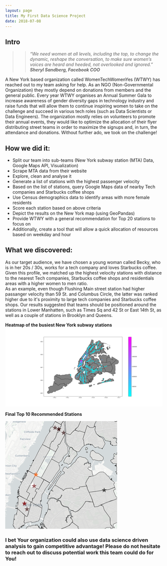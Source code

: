 ```yaml
---
layout: page
title: My First Data Science Project
date: 2018-07-08
---
```

## Intro
>> *“We need women at all levels, including the top, to change the dynamic, reshape the conversation, to make sure women’s voices are heard and heeded, not overlooked and ignored.” **Sheryl Sandberg, Facebook COO***

A New York based organization called WomenTechWomenYes (WTWY) has reached out to my team asking for help. As an NGO (Non-Governmental Organization) they mostly depend on donations from members and the general public. Every year WTWY organises an Annual Summer Gala to increase awareness of gender diversity gaps in technology industry and raise funds that will allow them to continue inspiring women to take on the challenge and succeed in various tech roles (such as Data Scientists or Data Engineers).
The organization mostly relies on volunteers to promote their annual events, they would like to optimize the allocation of their flyer distributing street teams in order to maximize the signups and, in turn, the attendance and donations. Without further ado, we took on the challenge! 

## How we did it: 
* Split our team into sub-teams (New York subway station (MTA) Data, Google Maps API, Visualization)
* Scrape MTA data from their website
* Explore, clean and analyse it
* Generate a list of stations with the highest passenger velocity
* Based on the list of stations, query Google Maps data of nearby Tech companies and Starbucks coffee shops
* Use Census demographics data to identify areas with more female residents
* Score each station based on above criteria
* Depict the results on the New York map (using GeoPandas)
* Provide WTWY with a general recommendation for Top 20 stations to focus on
* Additionally, create a tool that will allow a quick allocation of resources based on weekday and hour

## What we discovered:
As our target audience, we have chosen a young woman called Becky, who is in her 20s /  30s, works for a tech company and loves Starbucks coffee. Given this profile, we matched up the highest velocity stations with distance to the nearest Tech companies, Starbucks coffee shops and residentials areas with a higher women to men ratio.   
As an example, even though Flushing Main street station had higher passanger velocity than 59 St. and Columbus Circle, the latter was ranked higher due to it's proximity to large tech companies and Starbucks coffee shops. 
Our results suggested that teams should be positioned around the stations in Lower Manhatten, such as Times Sq and 42 St or East 14th St, as well as a couple of stations in Brooklyn and Queens.  

**Heatmap of the busiest New York subway stations**  
![Image Missing](https://github.com/nalehc/gala_flyer_locations/blob/master/subway_plot.png)

**Final Top 10 Recommended Stations**   

![Image Missing](https://github.com/nalehc/gala_flyer_locations/blob/master/Final%20Recommendation%20Map.png)


### I bet Your organization could also use data science driven analysis to gain competitive advantage! Please do not hesitate to reach out to discuss potential work this team could do for You!

